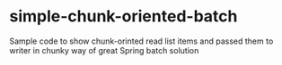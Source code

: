 # simple-chunk-oriented-batch

Sample code to show chunk-orinted read list items and passed them to writer in chunky way of great Spring batch solution
